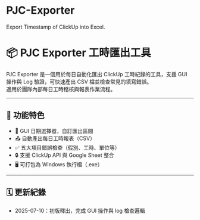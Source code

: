 # PJC-Exporter
Export Timestamp of ClickUp into Excel.

# 📦 PJC Exporter 工時匯出工具

PJC Exporter 是一個用於每日自動化匯出 ClickUp 工時紀錄的工具，支援 GUI 操作與 Log 驗證，可快速產出 CSV 檔並檢查常見的填寫錯誤。  
適用於團隊內部每日工時稽核與報表作業流程。

---

## 🔧 功能特色

- 📆 GUI 日期選擇器，自訂匯出區間
- 📤 自動產出每日工時報表（CSV）
- ✅ 五大項目錯誤檢查（假別、工時、單位等）
- 🔒 支援 ClickUp API 與 Google Sheet 整合
- 🖥️ 可打包為 Windows 執行檔（.exe）

---

## 🗓️ 更新紀錄

- 2025-07-10：初版釋出，完成 GUI 操作與 log 檢查邏輯
